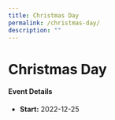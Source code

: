 ```yaml
---
title: Christmas Day
permalink: /christmas-day/
description: ""
---
```

Christmas Day
=============

#### Event Details

*   **Start:** 2022-12-25